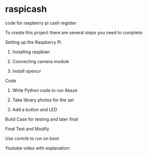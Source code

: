 # raspicash
code for raspberry pi cash register


To create this project there are several steps you need to complete:

Setting up the Raspberry Pi

  1. Installing raspbian
  
  2. Connecting camera module

  3. Install opencv

   

Code

  1. Write Python code to run Akaze
   
  2. Take library photos for the set

  3. Add a button and LED





Build Case for testing and later final


Final Test and Modify


Use contrib to run on boot


Youtube video with explanation: 

